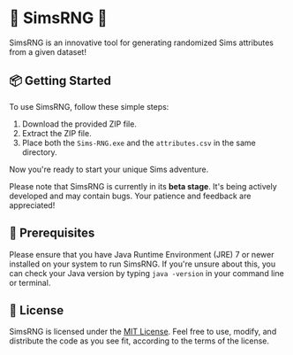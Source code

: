 # 🚀 SimsRNG 🎲

SimsRNG is an innovative tool for generating randomized Sims attributes from a given dataset!

## 📦 Getting Started

To use SimsRNG, follow these simple steps:

1. Download the provided ZIP file.
2. Extract the ZIP file.
3. Place both the `Sims-RNG.exe` and the `attributes.csv` in the same directory.

Now you're ready to start your unique Sims adventure.

Please note that SimsRNG is currently in its **beta stage**. It's being actively developed and may contain bugs. Your patience and feedback are appreciated!

## 🔧 Prerequisites

Please ensure that you have Java Runtime Environment (JRE) 7 or newer installed on your system to run SimsRNG. If you're unsure about this, you can check your Java version by typing `java -version` in your command line or terminal. 

## 📄 License

SimsRNG is licensed under the [MIT License](LICENSE). Feel free to use, modify, and distribute the code as you see fit, according to the terms of the license.
